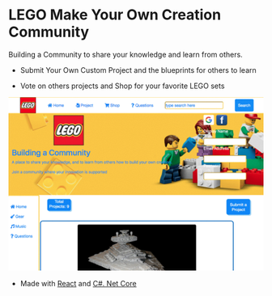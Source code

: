 # LEGO Make Your Own Creation Community

Building a Community to share your knowledge and learn from others.

* Submit Your Own Custom Project and the blueprints for others to learn

* Vote on others projects and Shop for your favorite LEGO sets


![](lego1.gif)


* Made with [React](https://reactjs.org/) and [C#. Net Core](https://dotnet.microsoft.com)



